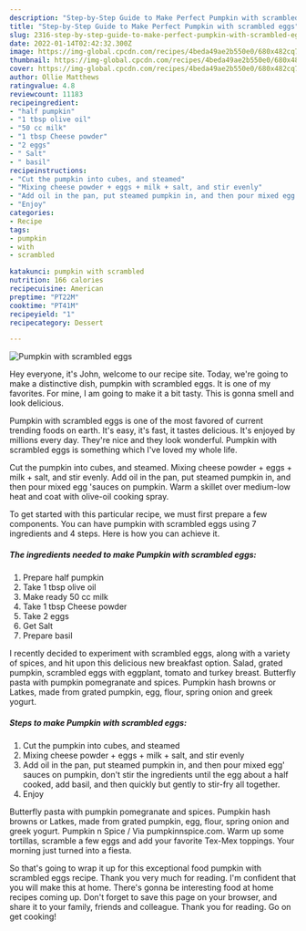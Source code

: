 ```yaml
---
description: "Step-by-Step Guide to Make Perfect Pumpkin with scrambled eggs"
title: "Step-by-Step Guide to Make Perfect Pumpkin with scrambled eggs"
slug: 2316-step-by-step-guide-to-make-perfect-pumpkin-with-scrambled-eggs
date: 2022-01-14T02:42:32.300Z
image: https://img-global.cpcdn.com/recipes/4beda49ae2b550e0/680x482cq70/pumpkin-with-scrambled-eggs-recipe-main-photo.jpg
thumbnail: https://img-global.cpcdn.com/recipes/4beda49ae2b550e0/680x482cq70/pumpkin-with-scrambled-eggs-recipe-main-photo.jpg
cover: https://img-global.cpcdn.com/recipes/4beda49ae2b550e0/680x482cq70/pumpkin-with-scrambled-eggs-recipe-main-photo.jpg
author: Ollie Matthews
ratingvalue: 4.8
reviewcount: 11183
recipeingredient:
- "half pumpkin"
- "1 tbsp olive oil"
- "50 cc milk"
- "1 tbsp Cheese powder"
- "2 eggs"
- " Salt"
- " basil"
recipeinstructions:
- "Cut the pumpkin into cubes, and steamed"
- "Mixing cheese powder + eggs + milk + salt, and stir evenly"
- "Add oil in the pan, put steamed pumpkin in, and then pour mixed egg' sauces on pumpkin, don't stir the ingredients until the egg about a half cooked, add basil, and then quickly but gently to stir-fry all together."
- "Enjoy"
categories:
- Recipe
tags:
- pumpkin
- with
- scrambled

katakunci: pumpkin with scrambled 
nutrition: 166 calories
recipecuisine: American
preptime: "PT22M"
cooktime: "PT41M"
recipeyield: "1"
recipecategory: Dessert

---
```



![Pumpkin with scrambled eggs](https://img-global.cpcdn.com/recipes/4beda49ae2b550e0/680x482cq70/pumpkin-with-scrambled-eggs-recipe-main-photo.jpg)

Hey everyone, it's John, welcome to our recipe site. Today, we're going to make a distinctive dish, pumpkin with scrambled eggs. It is one of my favorites. For mine, I am going to make it a bit tasty. This is gonna smell and look delicious.

Pumpkin with scrambled eggs is one of the most favored of current trending foods on earth. It's easy, it's fast, it tastes delicious. It's enjoyed by millions every day. They're nice and they look wonderful. Pumpkin with scrambled eggs is something which I've loved my whole life.

Cut the pumpkin into cubes, and steamed. Mixing cheese powder + eggs + milk + salt, and stir evenly. Add oil in the pan, put steamed pumpkin in, and then pour mixed egg 'sauces on pumpkin. Warm a skillet over medium-low heat and coat with olive-oil cooking spray.


To get started with this particular recipe, we must first prepare a few components. You can have pumpkin with scrambled eggs using 7 ingredients and 4 steps. Here is how you can achieve it.

<!--inarticleads1-->

##### The ingredients needed to make Pumpkin with scrambled eggs:

1. Prepare half pumpkin
1. Take 1 tbsp olive oil
1. Make ready 50 cc milk
1. Take 1 tbsp Cheese powder
1. Take 2 eggs
1. Get  Salt
1. Prepare  basil


I recently decided to experiment with scrambled eggs, along with a variety of spices, and hit upon this delicious new breakfast option. Salad, grated pumpkin, scrambled eggs with eggplant, tomato and turkey breast. Butterfly pasta with pumpkin pomegranate and spices. Pumpkin hash browns or Latkes, made from grated pumpkin, egg, flour, spring onion and greek yogurt. 

<!--inarticleads2-->

##### Steps to make Pumpkin with scrambled eggs:

1. Cut the pumpkin into cubes, and steamed
1. Mixing cheese powder + eggs + milk + salt, and stir evenly
1. Add oil in the pan, put steamed pumpkin in, and then pour mixed egg' sauces on pumpkin, don't stir the ingredients until the egg about a half cooked, add basil, and then quickly but gently to stir-fry all together.
1. Enjoy


Butterfly pasta with pumpkin pomegranate and spices. Pumpkin hash browns or Latkes, made from grated pumpkin, egg, flour, spring onion and greek yogurt. Pumpkin n Spice / Via pumpkinnspice.com. Warm up some tortillas, scramble a few eggs and add your favorite Tex-Mex toppings. Your morning just turned into a fiesta. 

So that's going to wrap it up for this exceptional food pumpkin with scrambled eggs recipe. Thank you very much for reading. I'm confident that you will make this at home. There's gonna be interesting food at home recipes coming up. Don't forget to save this page on your browser, and share it to your family, friends and colleague. Thank you for reading. Go on get cooking!

